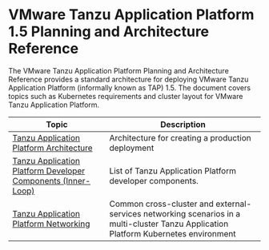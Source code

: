# VMware Tanzu Application Platform 1.5 Planning and Architecture Reference

The VMware Tanzu Application Platform Planning and Architecture Reference provides a standard architecture for deploying VMware Tanzu Application Platform (informally known as TAP) 1.5. The document covers topics such as Kubernetes requirements and cluster layout for VMware Tanzu Application Platform. 

| Topic   | Description  | 
|---            |---                |
[Tanzu Application Platform Architecture](tap-architecture-planning.md) | Architecture for creating a production deployment | 
[Tanzu Application Platform Developer Components (Inner-Loop)](tap-architecture-dev-components.md) | List of Tanzu Application Platform developer components. | 
[Tanzu Application Platform Networking](tap-networking.md) | Common cross-cluster and external-services networking scenarios in a multi-cluster Tanzu Application Platform Kubernetes environment | 